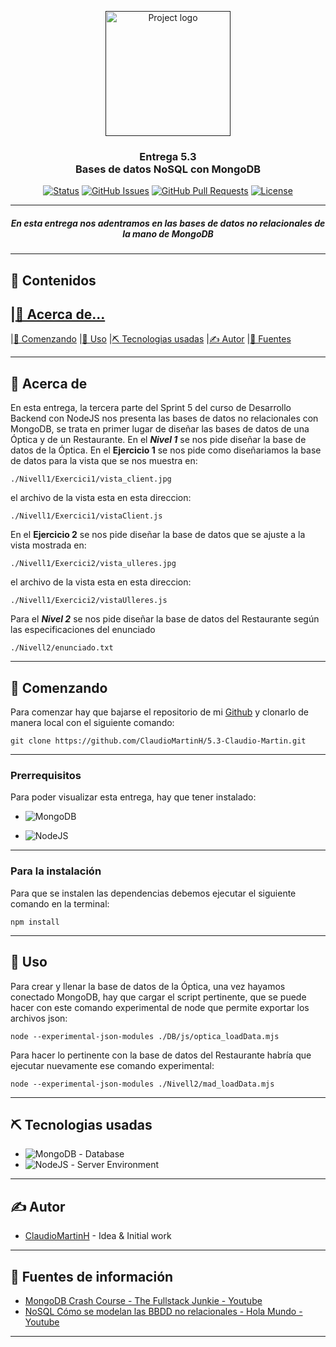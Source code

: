 <p align="center">
  <a href="" rel="noopener">
 <img width=200px height=200px src="https://media.giphy.com/media/tAjb5pyCEBhEb8jWxC/giphy.gif" alt="Project logo"></a>
</p>
</p>

<h3  align="center">Entrega 5.3<br>Bases de datos NoSQL con MongoDB</h3>

<div align="center">

[![Status](https://img.shields.io/badge/status-active-success.svg)]()
[![GitHub Issues](https://img.shields.io/github/issues/ClaudioMartinH/5.3-Claudio-Martin.svg)](https://github.com/kylelobo/The-Documentation-Compendium/issues)
[![GitHub Pull Requests](https://img.shields.io/github/issues-pr/ClaudioMartinH/5.3-Claudio-Martin.svg)](https://github.com/ClaudioMartinH/5.3-Claudio-Martin/pulls)
[![License](https://img.shields.io/badge/license-MIT-blue.svg)](/LICENSE)

</div>

---

<h5 align="center"> En esta entrega nos adentramos en las bases de datos no relacionales de la mano de MongoDB
    <br>
</h5>

---

## 📝 Contenidos

|[🧐 Acerca de...](#about)
-----------
|[🏁 Comenzando](#getting_started)
|[🚀 Uso](#usage)
|[⛏️ Tecnologias usadas](#built_using)
|[✍️ Autor](#authors)
|[🎉 Fuentes](#acknowledgement)

---

## 🧐 Acerca de <a name = "about"></a>

En esta entrega, la tercera parte del Sprint 5 del curso de Desarrollo Backend con NodeJS nos presenta las bases de datos no relacionales con MongoDB, se trata en primer lugar de diseñar las bases de datos de una Óptica y de un Restaurante.
En el ***Nivel 1*** se nos pide diseñar la base de datos de la Óptica.
En el **Ejercicio 1** se nos pide como diseñariamos la base de datos para la vista que se nos muestra en:

```
./Nivell1/Exercici1/vista_client.jpg
```

el archivo de la vista esta en esta direccion:

```
./Nivell1/Exercici1/vistaClient.js
```

En el **Ejercicio 2** se nos pide diseñar la base de datos que se ajuste a la vista mostrada en:

```
./Nivell1/Exercici2/vista_ulleres.jpg
```

el archivo de la vista esta en esta direccion:

```
./Nivell1/Exercici2/vistaUlleres.js
```

Para el ***Nivel 2*** se nos pide diseñar la base de datos del Restaurante según las especificaciones del enunciado

```
./Nivell2/enunciado.txt
```

---

## 🏁 Comenzando <a name = "getting_started"></a>

Para comenzar hay que bajarse el repositorio de mi [Github](https://github.com/ClaudioMartinH/5.3-Claudio-Martin) y clonarlo de manera local con el siguiente comando:

```
git clone https://github.com/ClaudioMartinH/5.3-Claudio-Martin.git
```

---

### Prerrequisitos

Para poder visualizar esta entrega, hay que tener instalado:

- ![MongoDB](https://img.shields.io/badge/-MongoDB-13aa52?style=for-the-badge&logo=mongodb&logoColor=white)

- ![NodeJS](https://img.shields.io/badge/node.js-6DA55F?style=for-the-badge&logo=node.js&logoColor=white)

---

### Para la instalación

Para que se instalen las dependencias debemos ejecutar el siguiente comando en la terminal:

```
npm install
```

---

## 🚀 Uso <a name="usage"></a>

Para crear y llenar la base de datos de la Óptica, una vez hayamos conectado MongoDB, hay que cargar el script pertinente, que se puede hacer con este comando experimental de node que permite exportar los archivos json:

```
node --experimental-json-modules ./DB/js/optica_loadData.mjs
```

Para hacer lo pertinente con la base de datos del Restaurante habría que ejecutar nuevamente ese comando experimental:

```
node --experimental-json-modules ./Nivell2/mad_loadData.mjs
```

---

## ⛏️ Tecnologias usadas <a name = "built_using"></a>

- ![MongoDB](https://img.shields.io/badge/-MongoDB-13aa52?style=for-the-badge&logo=mongodb&logoColor=white) - Database
- ![NodeJS](https://img.shields.io/badge/node.js-6DA55F?style=for-the-badge&logo=node.js&logoColor=white) - Server Environment

---

## ✍️ Autor <a name = "authors"></a>

- [ClaudioMartinH](https://github.com/ClaudioMartinH) - Idea & Initial work

---

## 🎉 Fuentes de información <a name = "acknowledgement"></a>

- [MongoDB Crash Course - The Fullstack Junkie - Youtube](https://www.youtube.com/watch?v=2KlFHHXDuG8&list=PLuGe-XRWqbNQHhIJXq5UfkzCB98vvw1m7)
- [NoSQL Cómo se modelan las BBDD no relacionales - Hola Mundo - Youtube](https://www.youtube.com/watch?v=Zdlude8l8w4)

---
